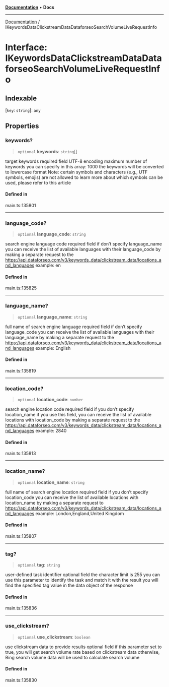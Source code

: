 [**Documentation**](../README.md) • **Docs**

***

[Documentation](../globals.md) / IKeywordsDataClickstreamDataDataforseoSearchVolumeLiveRequestInfo

# Interface: IKeywordsDataClickstreamDataDataforseoSearchVolumeLiveRequestInfo

## Indexable

 \[`key`: `string`\]: `any`

## Properties

### keywords?

> `optional` **keywords**: `string`[]

target keywords
required field
UTF-8 encoding
maximum number of keywords you can specify in this array: 1000
the keywords will be converted to lowercase format
Note: certain symbols and characters (e.g., UTF symbols, emojis) are not allowed
to learn more about which symbols can be used, please refer to this article

#### Defined in

main.ts:135801

***

### language\_code?

> `optional` **language\_code**: `string`

search engine language code
required field if don’t specify language_name
you can receive the list of available languages with their language_code by making a separate request to the https://api.dataforseo.com/v3/keywords_data/clickstream_data/locations_and_languages
example:
en

#### Defined in

main.ts:135825

***

### language\_name?

> `optional` **language\_name**: `string`

full name of search engine language
required field if don’t specify language_code
you can receive the list of available languages with their language_name by making a separate request to the https://api.dataforseo.com/v3/keywords_data/clickstream_data/locations_and_languages
example:
English

#### Defined in

main.ts:135819

***

### location\_code?

> `optional` **location\_code**: `number`

search engine location code
required field if you don’t specify location_name
if you use this field, you can receive the list of available locations with location_code by making a separate request to the https://api.dataforseo.com/v3/keywords_data/clickstream_data/locations_and_languages
example:
2840

#### Defined in

main.ts:135813

***

### location\_name?

> `optional` **location\_name**: `string`

full name of search engine location
required field if you don’t specify location_code 
you can receive the list of available locations with location_name by making a separate request to https://api.dataforseo.com/v3/keywords_data/clickstream_data/locations_and_languages
example:
London,England,United Kingdom

#### Defined in

main.ts:135807

***

### tag?

> `optional` **tag**: `string`

user-defined task identifier
optional field
the character limit is 255
you can use this parameter to identify the task and match it with the result
you will find the specified tag value in the data object of the response

#### Defined in

main.ts:135836

***

### use\_clickstream?

> `optional` **use\_clickstream**: `boolean`

use clickstream data to provide results
optional field
if this parameter set to true, you will get search volume rate based on clickstream data
otherwise, Bing search volume data will be used to calculate search volume

#### Defined in

main.ts:135830
